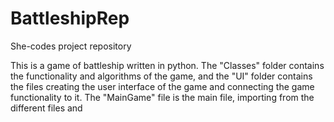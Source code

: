 # BattleshipRep
She-codes project repository

This is a game of battleship written in python.
The "Classes" folder contains the functionality and algorithms of the game, and the "UI" folder contains the files creating the user interface of the game and connecting the game functionality to it.
The "MainGame" file is the main file, importing from the different files and 
